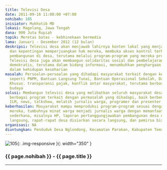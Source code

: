```yaml
---
title: Televisi Desa
date: 2011-09-16 11:08:00 +07:00
nohibah: 105
inisiator: Mukhotib MD
lokasi: Magelang, Jawa Tengah
dana: 900 Juta Rupiah
topik: Meretas batas - kebhinekaan bermedia
lama: Januari - Desember 2012 (12 bulan)
deskripsi: Televisi desa akan menjawab lahirnya konten lokal yang menjadi kebutuhan
  dan kepentingan memperjuangkan hak mereka, membuka akses kontrol terhadap kebijakan
  pembangunan di desa, terutama melalui program-program yang mereka produksi sendiri.
  Televisi desa juga akan membangun solidaritas sosial dan pembelajaran kehidupan
  demokratis, terutama dalam bidang informasi, menumbuhkan penghargaan atas keberagamaan
  dalam kehidupan keseharian
masalah: Persoalan-persoalan yang dihadapi masyarakat terkait dengan kebijakan pembangunan,
  seperti PNPM, Bantuan Langsung Tunai, Bantuan Operasional Sekolah, Danas Alokasi
  Khusus. transparansi pajak, konflik antar masyarakat, terutama berbasis agama dan
  budaya
solusi: Membangun televisi desa yang melibatkan seluruh masyarakat desa, merancang
  berbagai program terkait dengan permasalah yang dihadapi, baik berbentuk dokukmenter,
  ILM, news, talkshow, melatih jurnalis warga, programer dan presenter
keberhasilan: Masyarakat mampu memproduksi program-program sesuai dengan kepentingan
  mereka, tumbuhnya minat warga menjadi jurnalis warga dengan memanfaatkan alat-alat
  sederhana, misalnya HP, laporan pertanggungjawaban pembangunan desa disiarkan secara
  langsung, rapat-rapat desa disiarkan secara langsung, dan pemirsa bisa turut bertanya.
organisasi: NA
diuntungkan: Penduduk Desa Nglondong, Kecamatan Parakan, Kabupaten Temanggun
---
```


![105](/static/img/hibahcmb/105.png){: .img-responsive }{: width="350" }

### {{ page.nohibah }} - {{ page.title }}

---

